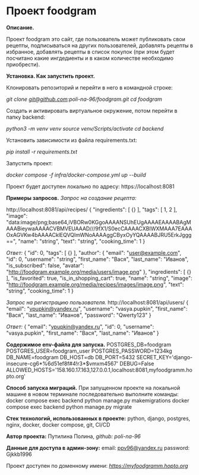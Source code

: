 # Проект foodgram

__Описание.__

Проект foodgram это сайт, где пользователь может публиковать свои рецепты, подписываться на других пользователей, добавлять рецепты в избранное, добавлять рецепты в список покупок (при этом будет посчитано какие ингдедиенты и в каком количестве необходимо приобрести). 

__Установка. Как запустить проект.__

Клонировать репозиторий и перейти в него в командной строке:

*git clone git@github.com:poli-na-96/foodgram.git* 
*cd foodgram*

Cоздать и активировать виртуальное окружение, потом перейти в папку backend:

*python3 -m venv venv source venv/Scripts/activate*
*cd backend*

Установить зависимости из файла requirements.txt:

*pip install -r requirements.txt*

Запустить проект:

*docker compose -f infra/docker-compose.yml up --build*

Проект будет доступен локально по адресу: https://localhost:8081

__Примеры запросов.__
*Запрос на создание рецепта:*

http://localhost:8081/api/recipes/
{
"ingredients": [
{}
],
"tags": [
1,
2
],
"image": "data:image/png;base64,iVBORw0KGgoAAAANSUhEUgAAAAEAAAABAgMAAABieywaAAAACVBMVEUAAAD///9fX1/S0ecCAAAACXBIWXMAAA7EAAAOxAGVKw4bAAAACklEQVQImWNoAAAAggCByxOyYQAAAABJRU5ErkJggg==",
"name": "string",
"text": "string",
"cooking_time": 1
}

*Ответ:*
{
"id": 0,
"tags": [
{}
],
"author": {
"email": "user@example.com",
"id": 0,
"username": "string",
"first_name": "Вася",
"last_name": "Иванов",
"is_subscribed": false,
"avatar": "http://foodgram.example.org/media/users/image.png"
},
"ingredients": [
{}
],
"is_favorited": true,
"is_in_shopping_cart": true,
"name": "string",
"image": "http://foodgram.example.org/media/recipes/images/image.png",
"text": "string",
"cooking_time": 1
}

*Запрос на регистрацию пользователя.*
http://localhost:8081/api/users/
{
  "email": "vpupkin@yandex.ru",
  "username": "vasya.pupkin",
  "first_name": "Вася",
  "last_name": "Иванов",
  "password": "Qwerty123"
}

*Ответ:*
{
  "email": "vpupkin@yandex.ru",
  "id": 0,
  "username": "vasya.pupkin",
  "first_name": "Вася",
  "last_name": "Иванов"
}

__Cодержимое env-файла для запуска.__
POSTGRES_DB=foodgram
POSTGRES_USER=foodgram_user
POSTGRES_PASSWORD=1234kg
DB_NAME=foodgram
DB_HOST=db
DB_PORT=5432
SECRET_KEY='django-insecure-cg6*%6d51ef8f#4!r3*$vmxm4567'
DEBUG=False
ALLOWED_HOSTS='158.160.17.163,127.0.0.1,localhost:8081,myfoodgramm.hopto.org'

__Cпособ запуска миграций.__
При запущенном проекте на локальной машине в новом терминале последовательно выполните команды:
docker compose exec backend python manage.py makemigrations
docker compose exec backend python manage.py migrate

__Стек технологий, использованных в проекте:__
python, django, postgres, nginx, docker, docker compose, git, CI/CD

__Автор проекта:__
Путилина Полина, *github: poli-na-96*

__Данные для доступа в админ-зону:__
email: ppv96@yandex.ru password: Gjkkb1996

Проект доступен по доменному имени: *https://myfoodgramm.hopto.org*

